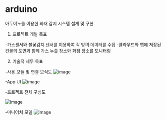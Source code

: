 # arduino

아두이노를 이용한 화재 감지 시스템 설계 및 구현

1) 프로젝트 개발 목표

-가스센서와 불꽃감지 센서를 이용하여 각 방의 데이터를 수집 
-클라우드와 앱에 저장된 건물의 도면과 함께 가스 누출 장소와 화점 장소를 모니터링


2) 기술적 세무 목표

-사용 모듈 및 연결 모식도
![image](https://user-images.githubusercontent.com/94096054/144020830-98f77f12-f51d-4e8a-be1c-1b0e543e0e34.png)


-App UI
![image](https://user-images.githubusercontent.com/94096054/144020904-35c4f60b-3b4d-4e1d-87da-5a8ade9d26d5.png)


-프로젝트 전체 구성도

![image](https://user-images.githubusercontent.com/94096054/144021135-65796c64-8355-4a2d-b05d-452987f2c9ed.png)


-미니어처 모델
![image](https://user-images.githubusercontent.com/94096054/144021248-b63b575d-f4a3-4c81-8c1b-44d2019eb08e.png)

